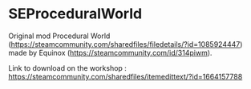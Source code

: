 # SEProceduralWorld
Original mod Procedural World (https://steamcommunity.com/sharedfiles/filedetails/?id=1085924447) made by Equinox (https://steamcommunity.com/id/314piwm).

Link to download on the workshop : https://steamcommunity.com/sharedfiles/itemedittext/?id=1664157788
